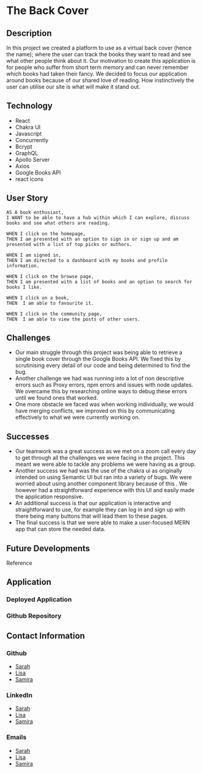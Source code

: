 # The Back Cover

## Description

In this project we created a platform to use as a virtual back cover (hence the name); where the user can track the books they want to read and see what other people think about it. Our motivation to create this application is for people who suffer from short term memory and can never remember which books had taken their fancy. We decided to focus our application around books because of our shared love of reading. How instinctively the user can utilise our site is what will make it stand out.

## Technology 

- React
- Chakra UI
- Javascript 
- Concurrently
- Bcrypt
- GraphQL
- Apollo Server
- Axios
- Google Books API
- react icons

## User Story
```
AS A book enthusiast,
I WANT to be able to have a hub within which I can explore, discuss books and see what others are reading.

WHEN I click on the homepage,
THEN I am presented with an option to sign in or sign up and am presented with a list of top picks or authors.

WHEN I am signed in, 
THEN I am directed to a dashboard with my books and profile information.

WHEN I click on the browse page,
THEN I am presented with a list of books and an option to search for books I like.

WHEN I click on a book,
THEN  I am able to favourite it.

WHEN I click on the community page,
THEN  I am able to view the posts of other users.

```

## Challenges

- Our main struggle through this project was being able to retrieve a single book cover through the Google Books API. We fixed this by scrutinising every detail of our code and being determined to find the bug. 
- Another challenge we had was running into a lot of non descriptive errors such as Proxy errors, npm errors and issues with node updates. We overcame this by researching online ways to debug these errors until we found ones that worked.
- One more obstacle we faced was when working individually, we would have merging conflicts, we improved on this by communicating effectively to what we were currently working on.


## Successes

- Our teamwork was a great success as we met on a zoom call every day to get through all the challenges we were facing in the project. This meant we were able to tackle any problems we were having as a group. 
- Another success we had was the use of the chakra ui as originally intended on using Semantic UI but ran into a variety of bugs. We were worried about using another component library because of this . We however had a straightforward experience with this UI and easily made the application responsive.
- An additional success is that our application is interactive and straightforward to use, for example they can log in and sign up with there being many buttons that will lead them to these pages.
- The final success is that we were able to make a user-focused MERN app that can store the needed data.



## Future Developments

Reference


## Application

### Deployed Application

### Github Repository


## Contact Information

### Github
- [Sarah](https://github.com/LanguageBytes)
- [Lisa](https://github.com/LisaCR01)
- [Samira](https://github.com/samira0101)
### LinkedIn
- [Sarah](https://www.linkedin.com/in/sarah-lloyd-19673b135/)
- [Lisa](https://www.linkedin.com/in/LisaCR01)
- [Samira](https:www.linkedin.com/in/samira-hirsi-4609131a8)
### Emails
- [Sarah](mailto:sarahlloyd407a@gmail.com)
- [Lisa](mailto:lcrgunn@gmail.com)
- [Samira](mailto:samira-h@hotmail.co.uk)